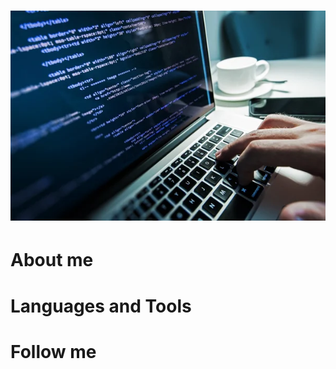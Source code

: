  # [![Header](https://github.com/DenysSkobalo/DenysSkobalo/blob/main/assets/header.jpg)](https://www.instagram.com/road_to_junior/)
 
# About me

# Languages and Tools

# Follow me